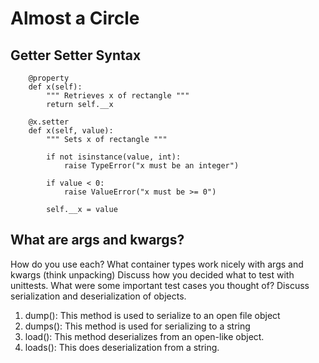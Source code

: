 # Almost a Circle

## Getter Setter Syntax
```
    @property
    def x(self):
        """ Retrieves x of rectangle """
        return self.__x

    @x.setter
    def x(self, value):
        """ Sets x of rectangle """

        if not isinstance(value, int):
            raise TypeError("x must be an integer")

        if value < 0:
            raise ValueError("x must be >= 0")

        self.__x = value
```

What are args and kwargs?
- 
How do you use each?
What container types work nicely with args and kwargs (think unpacking)
Discuss how you decided what to test with unittests.
What were some important test cases you thought of?
Discuss serialization and deserialization of objects.
1. dump(): This method is used to serialize to an open file object
2. dumps(): This method is used for serializing to a string
3. load(): This method deserializes from an open-like object.
4. loads(): This does deserialization from a string.
